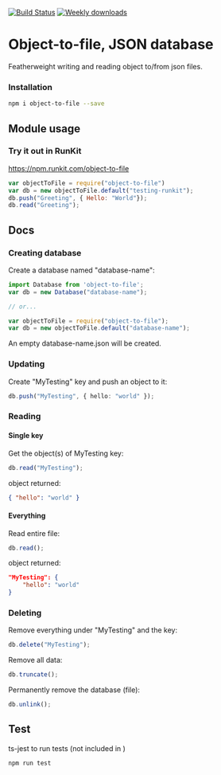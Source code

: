 [![Build Status](https://travis-ci.org/maakep/database-json.svg?branch=master)](https://travis-ci.org/maakep/database-json)
[![Weekly downloads](https://img.shields.io/npm/dt/object-to-file.svg)](https://www.npmjs.com/package/object-to-file)

# Object-to-file, JSON database

Featherweight writing and reading object to/from json files.

### Installation
```sh
npm i object-to-file --save
```

## Module usage
### Try it out in RunKit
https://npm.runkit.com/object-to-file
```javascript
var objectToFile = require("object-to-file")
var db = new objectToFile.default("testing-runkit");
db.push("Greeting", { Hello: "World"});
db.read("Greeting");
```

## Docs
### Creating database
Create a database named "database-name":
```typescript
import Database from 'object-to-file';
var db = new Database("database-name");

// or...

var objectToFile = require("object-to-file");
var db = new objectToFile.default("database-name");
```
An empty database-name.json will be created. 


### Updating
Create "MyTesting" key and push an object to it:
```typescript
db.push("MyTesting", { hello: "world" });
``` 


### Reading
#### Single key
Get the object(s) of MyTesting key:
```typescript
db.read("MyTesting");
```
object returned: 
```json
{ "hello": "world" }
```


#### Everything
Read entire file:
```typescript
db.read(); 
```
object returned:
```json
"MyTesting": {
    "hello": "world"
}
```

### Deleting
Remove everything under "MyTesting" and the key:
```typescript
db.delete("MyTesting");
```

Remove all data:
```typescript
db.truncate();
```

Permanently remove the database (file):
```typescript
db.unlink();
```


## Test
ts-jest to run tests (not included in )
```sh
npm run test
```
